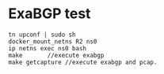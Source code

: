 
# ExaBGP test

```
tn upconf | sudo sh
docker_mount_netns R2 ns0
ip netns exec ns0 bash
make       //execute exabgp
make getcapture //execute exabgp and pcap.
```

